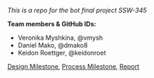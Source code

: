 *This is a repo for the bot final project SSW-345*

**Team members & GitHub IDs:**

* Veronika Myshkina, @vmysh
* Daniel Mako, @dmako8
* Keidon Roettger, @keidonroet

[Design Milestone](DESIGN.md), 
[Process Milestone](PROCESS.md), 
[Report](REPORT.md)
